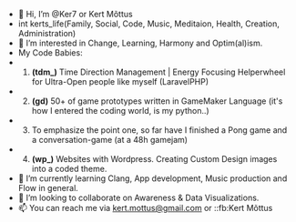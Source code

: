- 👋 Hi, I’m @Ker7 or Kert Mõttus
- int kerts_life(Family, Social, Code, Music, Meditaion, Health, Creation, Administration)
- 👀 I’m interested in Change, Learning, Harmony and Optim(al)ism.
-    My Code Babies:
-    1) **(tdm_)** Time Direction Management | Energy Focusing Helperwheel for Ultra-Open people like myself (LaravelPHP)
-    2) **(gd)** 50+ of game prototypes written in GameMaker Language (it's how I entered the coding world, is my python..)
-    3) To emphasize the point one, so far  have I finished a Pong game and a conversation-game (at a 48h gamejam)
-    4) **(wp_)** Websites with Wordpress. Creating Custom Design images into a coded theme.
- 🌱 I’m currently learning Clang, App development, Music production and Flow in general.
- 💞️ I’m looking to collaborate on Awareness & Data Visualizations.
- 📫 You can reach me via kert.mottus@gmail.com or ::fb:Kert Mõttus
